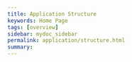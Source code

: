 ```yaml
---
title: Application Structure
keywords: Home Page
tags: [overview]
sidebar: mydoc_sidebar
permalink: application/structure.html
summary: 
---
```



